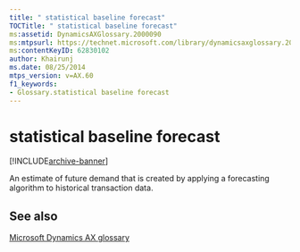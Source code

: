 ```yaml
---
title: " statistical baseline forecast"
TOCTitle: " statistical baseline forecast"
ms:assetid: DynamicsAXGlossary.2000090
ms:mtpsurl: https://technet.microsoft.com/library/dynamicsaxglossary.2000090(v=AX.60)
ms:contentKeyID: 62830102
author: Khairunj
ms.date: 08/25/2014
mtps_version: v=AX.60
f1_keywords:
- Glossary.statistical baseline forecast
---
```


# statistical baseline forecast


[!INCLUDE[archive-banner](includes/archive-banner.md)]

An estimate of future demand that is created by applying a forecasting algorithm to historical transaction data.

## See also

[Microsoft Dynamics AX glossary](glossary/microsoft-dynamics-ax-glossary.md)

  


